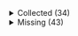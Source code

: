 <details><summary>Collected (34)</summary>
<p>

| Packet |
| --- |
| login |
| custom_payload |
| difficulty |
| spawn_position |
| abilities |
| held_item_slot |
| entity_status |
| statistics |
| player_info |
| position |
| world_border |
| update_time |
| window_items |
| set_slot |
| map_chunk |
| spawn_entity_living |
| entity_metadata |
| entity_update_attributes |
| entity_head_rotation |
| entity_move_look |
| update_health |
| experience |
| tile_entity_data |
| block_change |
| rel_entity_move |
| entity_equipment |
| entity_velocity |
| multi_block_change |
| entity_teleport |
| spawn_entity |
| entity_destroy |
| keep_alive |
| entity_look |
| world_event |

</p>
</details>
<details><summary>Missing (43)</summary>
<p>

| Packet |
| --- |
| spawn_entity_experience_orb |
| spawn_entity_weather |
| spawn_entity_painting |
| named_entity_spawn |
| animation |
| block_break_animation |
| block_action |
| boss_bar |
| tab_complete |
| chat |
| transaction |
| close_window |
| open_window |
| craft_progress_bar |
| set_cooldown |
| named_sound_effect |
| kick_disconnect |
| explosion |
| unload_chunk |
| game_state_change |
| world_particles |
| map |
| entity |
| vehicle_move |
| open_sign_entity |
| combat_event |
| bed |
| remove_entity_effect |
| resource_pack_send |
| respawn |
| camera |
| scoreboard_display_objective |
| attach_entity |
| scoreboard_objective |
| set_passengers |
| teams |
| scoreboard_score |
| title |
| update_sign |
| sound_effect |
| playerlist_header |
| collect |
| entity_effect |

</p>
</details>